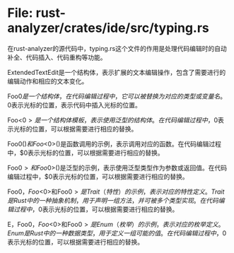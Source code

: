 # File: rust-analyzer/crates/ide/src/typing.rs

在rust-analyzer的源代码中，typing.rs这个文件的作用是处理代码编辑时的自动补全、代码插入、代码重构等功能。

ExtendedTextEdit是一个结构体，表示扩展的文本编辑操作，包含了需要进行的编辑动作和相应的文本变化。

Foo$0是一个结构体，在代码编辑过程中，它可以被替换为对应的类型或变量名。$0表示光标的位置，表示代码中插入光标的位置。

Foo<$0>是一个结构体模板，表示使用泛型的结构体。在代码编辑过程中，$0表示光标的位置，可以根据需要进行相应的替换。

Foo$0()和Foo<$0>()是函数调用的示例，表示调用对应的函数。在代码编辑过程中，$0表示光标的位置，可以根据需要进行相应的替换。

Foo$0>和Foo$0>()是泛型的示例，表示使用泛型类型作为参数或返回值。在代码编辑过程中，$0表示光标的位置，可以根据需要进行相应的替换。

Foo$0，Foo<$0>和Foo$0>是Trait（特性）的示例，表示对应的特性定义。Trait是Rust中的一种抽象机制，用于声明一组方法，并可被多个类型实现。在代码编辑过程中，$0表示光标的位置，可以根据需要进行相应的替换。

E，Foo$0，Foo<$0>和Foo$0>是Enum（枚举）的示例，表示对应的枚举定义。Enum是Rust中的一种数据类型，用于定义一组可能的值。在代码编辑过程中，$0表示光标的位置，可以根据需要进行相应的替换。

